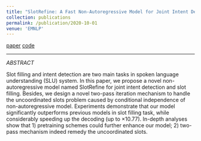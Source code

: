```yaml
---
title: "SlotRefine: A Fast Non-Autoregressive Model for Joint Intent Detection and Slot Filling"
collection: publications
permalink: /publication/2020-10-01
venue: 'EMNLP'
---
```

[paper](https://arxiv.org/pdf/2010.02693.pdf)
[code](https://github.com/moore3930/SlotRefine)

---
*ABSTRACT*

Slot filling and intent detection are two main tasks in spoken language understanding (SLU) system. In this paper, 
we propose a novel non-autoregressive model named SlotRefine for joint intent detection and slot filling. Besides, 
we design a novel two-pass iteration mechanism to handle the uncoordinated slots problem caused by conditional 
independence of non-autoregressive model. Experiments demonstrate that our model significantly outperforms previous 
models in slot filling task, while considerably speeding up the decoding (up to $\times$10.77). In-depth analyses show 
that 1) pretraining schemes could further enhance our model; 2) two-pass mechanism indeed remedy the uncoordinated slots.

